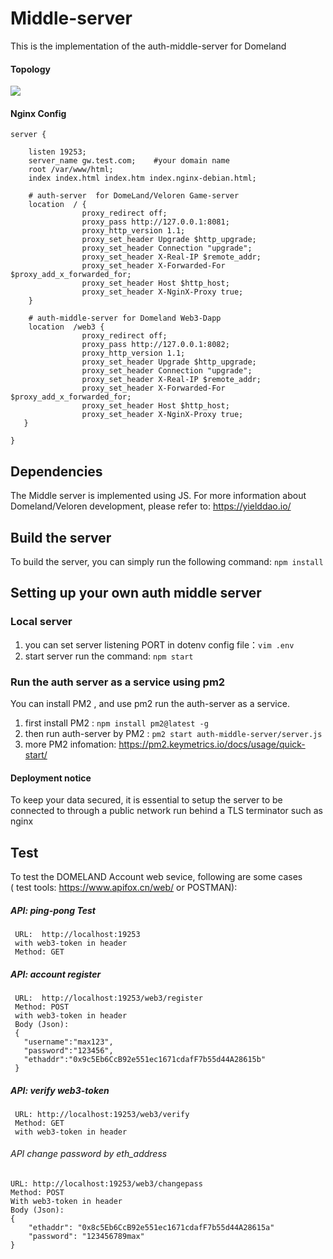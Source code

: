# Middle-server

This is the implementation of the  auth-middle-server  for Domeland 

#### Topology

![](https://s3.bmp.ovh/imgs/2022/04/23/01a5780c227c88f9.png)


#### Nginx Config

```
server {

    listen 19253;
    server_name gw.test.com;    #your domain name
    root /var/www/html;
    index index.html index.htm index.nginx-debian.html;
      
    # auth-server  for DomeLand/Veloren Game-server
    location  / {
                proxy_redirect off;
                proxy_pass http://127.0.0.1:8081;   
                proxy_http_version 1.1;
                proxy_set_header Upgrade $http_upgrade;
                proxy_set_header Connection "upgrade";
                proxy_set_header X-Real-IP $remote_addr;
                proxy_set_header X-Forwarded-For $proxy_add_x_forwarded_for;
                proxy_set_header Host $http_host;
                proxy_set_header X-NginX-Proxy true;
    }

    # auth-middle-server for Domeland Web3-Dapp
    location  /web3 {
                proxy_redirect off;
                proxy_pass http://127.0.0.1:8082;
                proxy_http_version 1.1;
                proxy_set_header Upgrade $http_upgrade;
                proxy_set_header Connection "upgrade";
                proxy_set_header X-Real-IP $remote_addr;
                proxy_set_header X-Forwarded-For $proxy_add_x_forwarded_for;
                proxy_set_header Host $http_host;
                proxy_set_header X-NginX-Proxy true;
   }

}

```

## Dependencies

The Middle server is implemented using JS.
For more information about Domeland/Veloren development, please refer to: https://yielddao.io/

## Build the server

To build the server, you can simply run the following command: `npm install`

## Setting up your own auth middle server

### Local server

1. you can set server listening PORT in dotenv config file：`vim .env`
2. start server run the command: `npm start`

### Run the auth server as a service using pm2

 You can install PM2 , and use pm2 run the auth-server as a service. <br>

1. first install PM2 : `npm install pm2@latest -g` <br>
2. then run auth-server by PM2 : `pm2 start auth-middle-server/server.js`<br>
3. more PM2 infomation: https://pm2.keymetrics.io/docs/usage/quick-start/ <br>

#### Deployment notice

To keep your data secured, it is essential to setup the server to be connected to through a public network run behind a TLS terminator such as nginx

## Test

 To test the DOMELAND Account web sevice, following are some cases  <br>
 ( test tools: https://www.apifox.cn/web/  or POSTMAN):

##### API: ping-pong Test

```
 URL:  http://localhost:19253
 with web3-token in header 
 Method: GET
```

##### API: account register

```
 URL:  http://localhost:19253/web3/register
 Method: POST
 with web3-token in header
 Body (Json):
 {
   "username":"max123",
   "password":"123456",
   "ethaddr":"0x9c5Eb6CcB92e551ec1671cdafF7b55d44A28615b"
 } 
```

##### API: verify web3-token 
```
 URL: http://localhost:19253/web3/verify
 Method: GET
 with web3-token in header
```

###### API change password by eth_address

```
URL: http://localhost:19253/web3/changepass
Method: POST
With web3-token in header
Body (Json):
{
    "ethaddr": "0x8c5Eb6CcB92e551ec1671cdafF7b55d44A28615a"
    "password": "123456789max"
}
```